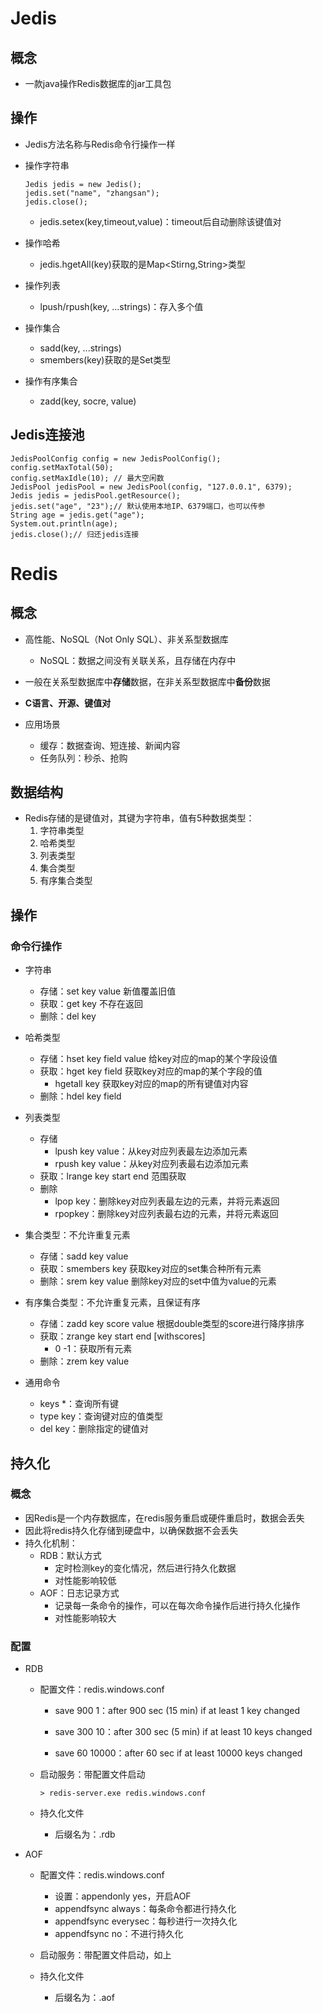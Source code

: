 # Jedis

## 概念

- 一款java操作Redis数据库的jar工具包

## 操作

- Jedis方法名称与Redis命令行操作一样

- 操作字符串

  ```
  Jedis jedis = new Jedis();
  jedis.set("name", "zhangsan");
  jedis.close();
  ```

  - jedis.setex(key,timeout,value)：timeout后自动删除该键值对

- 操作哈希
  - jedis.hgetAll(key)获取的是Map<Stirng,String>类型
- 操作列表
  - lpush/rpush(key, ...strings)：存入多个值
- 操作集合
  - sadd(key, ...strings)
  - smembers(key)获取的是Set<Stirng>类型
- 操作有序集合
  - zadd(key, socre, value)

## Jedis连接池

```
JedisPoolConfig config = new JedisPoolConfig();
config.setMaxTotal(50);
config.setMaxIdle(10); // 最大空闲数
JedisPool jedisPool = new JedisPool(config, "127.0.0.1", 6379);
Jedis jedis = jedisPool.getResource();
jedis.set("age", "23");// 默认使用本地IP、6379端口，也可以传参
String age = jedis.get("age");
System.out.println(age);
jedis.close();// 归还jedis连接
```

















# Redis

## 概念

- 高性能、NoSQL（Not Only SQL）、非关系型数据库
  - NoSQL：数据之间没有关联关系，且存储在内存中
- 一般在关系型数据库中**存储**数据，在非关系型数据库中**备份**数据

- **C语言、开源、键值对**

- 应用场景
  - 缓存：数据查询、短连接、新闻内容
  - 任务队列：秒杀、抢购

## 数据结构

- Redis存储的是键值对，其键为字符串，值有5种数据类型：
  1. 字符串类型
  2. 哈希类型
  3. 列表类型
  4. 集合类型
  5. 有序集合类型

## 操作

### 命令行操作

- 字符串
  - 存储：set key value 新值覆盖旧值
  - 获取：get key 不存在返回<nil>
  - 删除：del key
- 哈希类型
  - 存储：hset key field value 给key对应的map的某个字段设值
  - 获取：hget key field 获取key对应的map的某个字段的值
    - hgetall key 获取key对应的map的所有键值对内容
  - 删除：hdel key field

- 列表类型
  - 存储
    - lpush key value：从key对应列表最左边添加元素
    - rpush key value：从key对应列表最右边添加元素
  - 获取：lrange key start end 范围获取
  - 删除
    - lpop key：删除key对应列表最左边的元素，并将元素返回
    - rpopkey：删除key对应列表最右边的元素，并将元素返回
- 集合类型：不允许重复元素
  - 存储：sadd key value
  - 获取：smembers key 获取key对应的set集合种所有元素
  - 删除：srem key value 删除key对应的set中值为value的元素
- 有序集合类型：不允许重复元素，且保证有序
  - 存储：zadd key score value 根据double类型的score进行降序排序
  - 获取：zrange key start end [withscores]
    - 0 -1：获取所有元素
  - 删除：zrem key value
- 通用命令
  - keys *：查询所有键
  - type key：查询键对应的值类型
  - del key：删除指定的键值对

## 持久化

### 概念

- 因Redis是一个内存数据库，在redis服务重启或硬件重启时，数据会丢失
- 因此将redis持久化存储到硬盘中，以确保数据不会丢失
- 持久化机制：
  - RDB：默认方式
    - 定时检测key的变化情况，然后进行持久化数据
    - 对性能影响较低
  - AOF：日志记录方式
    - 记录每一条命令的操作，可以在每次命令操作后进行持久化操作
    - 对性能影响较大

### 配置

- RDB

  - 配置文件：redis.windows.conf

    - save 900 1：after 900 sec (15 min) if at least 1 key changed

    - save 300 10：after 300 sec (5 min) if at least 10 keys changed
    - save 60  10000：after 60 sec if at least 10000 keys changed

  - 启动服务：带配置文件启动

    ```shell
    > redis-server.exe redis.windows.conf
    ```

  - 持久化文件

    - 后缀名为：.rdb

- AOF

  - 配置文件：redis.windows.conf
    - 设置：appendonly yes，开启AOF
    - appendfsync always：每条命令都进行持久化
    - appendfsync everysec：每秒进行一次持久化
    - appendfsync no：不进行持久化

  - 启动服务：带配置文件启动，如上
  - 持久化文件
    - 后缀名为：.aof

# 



